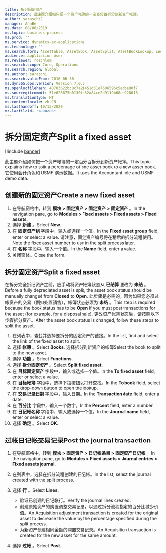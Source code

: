 ```yaml
---
title: 拆分固定资产
description: 此主题介绍如何把一个资产帐簿的一定百分百拆分到新资产帐簿。
author: saraschi2
manager: AnnBe
ms.date: 08/06/2019
ms.topic: business-process
ms.prod: ''
ms.service: dynamics-ax-applications
ms.technology: ''
ms.search.form: AssetTable, AssetBook, AssetSplit, AssetBookLookup, LedgerJournalTable, LedgerJournalTransAsset
audience: Application User
ms.reviewer: roschlom
ms.search.scope: Core, Operations
ms.search.region: Global
ms.author: saraschi
ms.search.validFrom: 2016-06-30
ms.dyn365.ops.version: Version 7.0.0
ms.openlocfilehash: 40703622bc8c7a21451d31e7606596c5edbe90f7
ms.sourcegitcommit: 51e626675b0130fa32a84ce2d9119b68ea928018
ms.translationtype: HT
ms.contentlocale: zh-CN
ms.lasthandoff: 10/13/2020
ms.locfileid: "4000285"
---
```

# <a name="split-a-fixed-asset"></a><span data-ttu-id="d3eba-103">拆分固定资产</span><span class="sxs-lookup"><span data-stu-id="d3eba-103">Split a fixed asset</span></span>

[!include [banner](../../includes/banner.md)]

<span data-ttu-id="d3eba-104">此主题介绍如何把一个资产帐簿的一定百分百拆分到新资产帐簿。</span><span class="sxs-lookup"><span data-stu-id="d3eba-104">This topic explains how to split a percentage of one asset book to a new asset book.</span></span> <span data-ttu-id="d3eba-105">它使用会计角色和 USMF 演示数据。</span><span class="sxs-lookup"><span data-stu-id="d3eba-105">It uses the Accountant role and USMF demo data.</span></span>

## <a name="create-a-new-fixed-asset"></a><span data-ttu-id="d3eba-106">创建新的固定资产</span><span class="sxs-lookup"><span data-stu-id="d3eba-106">Create a new fixed asset</span></span>

1. <span data-ttu-id="d3eba-107">在导航窗格中，转到 **模块 \> 固定资产 \> 固定资产 \> 固定资产** 。</span><span class="sxs-lookup"><span data-stu-id="d3eba-107">In the navigation pane, go to **Modules \> Fixed assets \> Fixed assets \> Fixed assets**.</span></span>
2. <span data-ttu-id="d3eba-108">选择 **新建** 。</span><span class="sxs-lookup"><span data-stu-id="d3eba-108">Select **New**.</span></span>
3. <span data-ttu-id="d3eba-109">在 **固定资产组** 字段中，输入或选择一个值。</span><span class="sxs-lookup"><span data-stu-id="d3eba-109">In the **Fixed asset group** field, enter or select a value.</span></span> <span data-ttu-id="d3eba-110">请注意，固定资产编号将在稍后的拆分流程使用。</span><span class="sxs-lookup"><span data-stu-id="d3eba-110">Note the fixed asset number to use in the split process later.</span></span>
4. <span data-ttu-id="d3eba-111">在 **名称** 字段中，输入一个值。</span><span class="sxs-lookup"><span data-stu-id="d3eba-111">In the **Name** field, enter a value.</span></span>
5. <span data-ttu-id="d3eba-112">关闭窗体。</span><span class="sxs-lookup"><span data-stu-id="d3eba-112">Close the form.</span></span>

## <a name="split-a-fixed-asset"></a><span data-ttu-id="d3eba-113">拆分固定资产</span><span class="sxs-lookup"><span data-stu-id="d3eba-113">Split a fixed asset</span></span>

<span data-ttu-id="d3eba-114">在拆分完全折旧资产之前，应手动将资产帐簿状态从 **已结算** 更改为 **未结** 。</span><span class="sxs-lookup"><span data-stu-id="d3eba-114">Before a fully depreciated asset is split, the asset book status should be manually changed from **Closed** to **Open**.</span></span> <span data-ttu-id="d3eba-115">此步骤是必需的，因为如果您必须过帐资产的交易（例如处置销售），帐簿状态必须为 **未结** 。</span><span class="sxs-lookup"><span data-stu-id="d3eba-115">This step is required because the book status has to be **Open** if you must post transactions for the asset (for example, for a disposal sale).</span></span> <span data-ttu-id="d3eba-116">更改资产帐簿状态后，请按照以下步骤拆分资产。</span><span class="sxs-lookup"><span data-stu-id="d3eba-116">After the asset book status is changed, follow these steps to split the asset.</span></span>

1. <span data-ttu-id="d3eba-117">在列表中，查找并选择要拆分的固定资产的链接。</span><span class="sxs-lookup"><span data-stu-id="d3eba-117">In the list, find and select the link of the fixed asset to split.</span></span>
2. <span data-ttu-id="d3eba-118">选择 **帐簿** 。</span><span class="sxs-lookup"><span data-stu-id="d3eba-118">Select **Books**.</span></span> <span data-ttu-id="d3eba-119">选择拆分到新资产的帐簿</span><span class="sxs-lookup"><span data-stu-id="d3eba-119">Select the book to split to the new asset.</span></span>
3. <span data-ttu-id="d3eba-120">选择 **功能** 。</span><span class="sxs-lookup"><span data-stu-id="d3eba-120">Select **Functions**.</span></span>
4. <span data-ttu-id="d3eba-121">选择 **拆分固定资产** 。</span><span class="sxs-lookup"><span data-stu-id="d3eba-121">Select **Split fixed asset**.</span></span>
5. <span data-ttu-id="d3eba-122">在 **目标固定资产** 字段中，输入或选择一个值。</span><span class="sxs-lookup"><span data-stu-id="d3eba-122">In the **To fixed asset** field, enter or select a value.</span></span>
6. <span data-ttu-id="d3eba-123">在 **目标帐簿** 字段中，选择下拉按钮以打开查找。</span><span class="sxs-lookup"><span data-stu-id="d3eba-123">In the **To book** field, select the drop-down button to open the lookup.</span></span>
7. <span data-ttu-id="d3eba-124">在 **交易记录日期** 字段中，输入日期。</span><span class="sxs-lookup"><span data-stu-id="d3eba-124">In the **Transaction date** field, enter a date.</span></span>
8. <span data-ttu-id="d3eba-125">在 **百分比** 字段中，输入一个数字。</span><span class="sxs-lookup"><span data-stu-id="d3eba-125">In the **Percent** field, enter a number.</span></span>
9. <span data-ttu-id="d3eba-126">在 **日记帐名称** 字段中，输入或选择一个值。</span><span class="sxs-lookup"><span data-stu-id="d3eba-126">In the **Journal name** field, enter or select a value.</span></span>
10. <span data-ttu-id="d3eba-127">选择 **确定** 。</span><span class="sxs-lookup"><span data-stu-id="d3eba-127">Select **OK**.</span></span>

## <a name="post-the-journal-transaction"></a><span data-ttu-id="d3eba-128">过帐日记帐交易记录</span><span class="sxs-lookup"><span data-stu-id="d3eba-128">Post the journal transaction</span></span>

1. <span data-ttu-id="d3eba-129">在导航窗格中，转到 **模块 \> 固定资产 \> 日记帐条目 \> 固定资产日记帐** 。</span><span class="sxs-lookup"><span data-stu-id="d3eba-129">In the navigation pane, go to **Modules \> Fixed assets \> Journal entries \> Fixed assets journal**.</span></span>
2. <span data-ttu-id="d3eba-130">在列表中，选择在拆分流程创建的日记帐。</span><span class="sxs-lookup"><span data-stu-id="d3eba-130">In the list, select the journal created with the split process.</span></span>
3. <span data-ttu-id="d3eba-131">选择 **行** 。</span><span class="sxs-lookup"><span data-stu-id="d3eba-131">Select **Lines**.</span></span>

    - <span data-ttu-id="d3eba-132">验证已创建的日记帐行。</span><span class="sxs-lookup"><span data-stu-id="d3eba-132">Verify the journal lines created.</span></span>
    - <span data-ttu-id="d3eba-133">创建原始资产的购置调整交易记录，以通过拆分流程指定的百分比减少价值。</span><span class="sxs-lookup"><span data-stu-id="d3eba-133">An Acquisition adjustment transaction is created for the original asset to decrease the value by the percentage specified during the split process.</span></span>
    - <span data-ttu-id="d3eba-134">为新资产创建相同金额的购置交易记录。</span><span class="sxs-lookup"><span data-stu-id="d3eba-134">An Acquisition transaction is created for the new asset for the same amount.</span></span>

4. <span data-ttu-id="d3eba-135">选择 **过帐** 。</span><span class="sxs-lookup"><span data-stu-id="d3eba-135">Select **Post**.</span></span>
